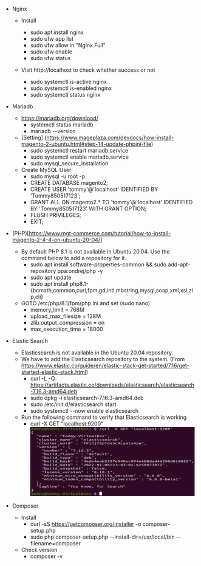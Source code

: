 * Nginx
  - Install
    - sudo apt install nginx
    - sudo ufw app list
    - sudo ufw allow in "Nginx Full"
    - sudo ufw enable
    - sudo ufw status
  
  - Visit http://localhost to check whether success or not
    - sudo systemctl is-active nginx
    - sudo systemctl is-enabled nginx
    - sudo systemctl status nginx

* Mariadb
  - https://mariadb.org/download/
    - systemctl status mariadb
    - mariadb --version
  - [Setting] (https://www.mageplaza.com/devdocs/how-install-magento-2-ubuntu.html#step-14-update-phpini-file) 
    - sudo systemctl restart mariadb.service
    - sudo systemctl enable mariadb.service
    - sudo mysql_secure_installation
  - Create MySQL User
    - sudo mysql -u root -p
    - CREATE DATABASE magento2;
    - CREATE USER 'tommy'@'localhost' IDENTIFIED BY 'Tommy850517123';
    - GRANT ALL ON magento2.* TO 'tommy'@'localhost' IDENTIFIED BY 'Tommy850517123' WITH GRANT OPTION;
    - FLUSH PRIVILEGES;
    - EXIT;
 
* (PHP)[https://www.mgt-commerce.com/tutorial/how-to-install-magento-2-4-4-on-ubuntu-20-04/]
  - By default PHP 8.1 is not available in Ubuntu 20.04. Use the command below to add a repository for it.
    - sudo apt install software-properties-common && sudo add-apt-repository ppa:ondrej/php -y
    - sudo apt update
    - sudo apt install php8.1-{bcmath,common,curl,fpm,gd,intl,mbstring,mysql,soap,xml,xsl,zip,cli}
  - GOTO /etc/php/8.1/fpm/php.ini and set (sudo nano)
    - memory_limit = 768M
    - upload_max_filesize = 128M
    - zlib.output_compression = on
    - max_execution_time = 18000

* Elastic Search
  - Elasticsearch is not available in the Ubuntu 20.04 repository. 
  - We have to add the Elasticsearch repository to the system. (From https://www.elastic.co/guide/en/elastic-stack-get-started/7.16/get-started-elastic-stack.html)
    - curl -L -O https://artifacts.elastic.co/downloads/elasticsearch/elasticsearch-7.16.3-amd64.deb
    - sudo dpkg -i elasticsearch-7.16.3-amd64.deb
    - sudo /etc/init.d/elasticsearch start
    - sudo systemctl --now enable elasticsearch
  - Run the following command to verify that Elasticsearch is working
    - curl -X GET "localhost:9200"
      ![image](https://github.com/Tommy850517/Ubuntu-connecting/blob/2e438a59cb094223ee4c8758e431fa304ffd13ad/elastic%20search%20success.PNG)
      
* Composer
  - Install
    - curl -sS https://getcomposer.org/installer -o composer-setup.php
    - sudo php composer-setup.php --install-dir=/usr/local/bin --filename=composer
  - Check version
    - composer -v
  
